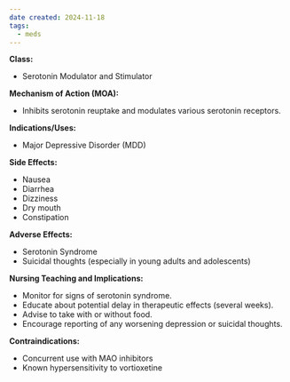 ```yaml
---
date created: 2024-11-18
tags:
  - meds
---
```

**Class:**
- Serotonin Modulator and Stimulator

**Mechanism of Action (MOA):**
- Inhibits serotonin reuptake and modulates various serotonin receptors.

**Indications/Uses:**
- Major Depressive Disorder (MDD)

**Side Effects:**
- Nausea
- Diarrhea
- Dizziness
- Dry mouth
- Constipation

**Adverse Effects:**
- Serotonin Syndrome
- Suicidal thoughts (especially in young adults and adolescents)

**Nursing Teaching and Implications:**
- Monitor for signs of serotonin syndrome.
- Educate about potential delay in therapeutic effects (several weeks).
- Advise to take with or without food.
- Encourage reporting of any worsening depression or suicidal thoughts.

**Contraindications:**
- Concurrent use with MAO inhibitors
- Known hypersensitivity to vortioxetine